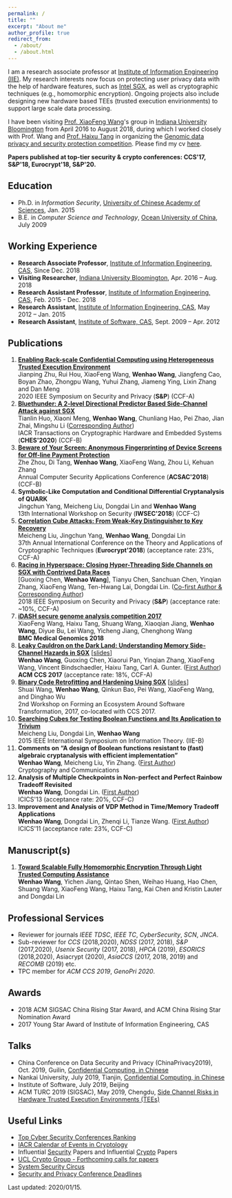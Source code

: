 ```yaml
---
permalink: /
title: ""
excerpt: "About me"
author_profile: true
redirect_from: 
  - /about/
  - /about.html
---
```

I am a research associate professor at [Institute of Information Engineering (IIE)](http://www.iie.ac.cn/). My research interests now focus on protecting user privacy data with the help of hardware features, such as [Intel SGX](https://software.intel.com/en-us/sgx), as well as cryptographic techniques (e.g., homomorphic encryption). Ongoing projects also include designing new hardware based TEEs (trusted execution envirionments) to support large scale data processing.

I have been visiting [Prof. XiaoFeng Wang](https://www.informatics.indiana.edu/xw7/)'s group in [Indiana University Bloomington](https://www.indiana.edu/) from April 2016 to August 2018, during which I worked closely with Prof. Wang and [Prof. Haixu Tang](https://www.informatics.indiana.edu/hatang/) in organizing the [Genomic data privacy and security protection competition](http://www.humangenomeprivacy.org/2017/). Please find my cv [here](https://heartever.github.io/files/cv.pdf). 

**Papers published at top-tier security & crypto conferences: CCS'17, S&P'18, Eurocrypt'18, S&P'20.**

Education
------
* Ph.D. in _Information Security_, <ins>University of Chinese Academy of Sciences</ins>, Jan. 2015
* B.E. in _Computer Science and Technology_, <ins>Ocean University of China</ins>, July 2009

Working Experience
------
* **Research Associate Professor**, <ins>Institute of Information Engineering, CAS</ins>, Since Dec. 2018
* **Visiting Researcher**, <ins>Indiana University Bloomington</ins>, Apr. 2016 – Aug. 2018
* **Research Assistant Professor**, <ins>Institute of Information Engineering, CAS</ins>, Feb. 2015 - Dec. 2018
* **Research Assistant**, <ins>Institute of Information Engineering, CAS</ins>, May 2012 – Jan. 2015
* **Research Assistant**, <ins>Institute of Software, CAS</ins>, Sept. 2009 – Apr. 2012

Publications
------
1. [**Enabling Rack-scale Confidential Computing using Heterogeneous Trusted Execution Environment**](https://heartever.github.io/files/hetee.pdf)  
Jianping Zhu, Rui Hou, XiaoFeng Wang, **Wenhao Wang**, Jiangfeng Cao, Boyan Zhao, Zhongpu Wang, Yuhui Zhang, Jiameng Ying, Lixin Zhang and Dan Meng  
2020 IEEE Symposium on Security and Privacy (**S&P**) (CCF-A)
1. [**Bluethunder: A 2-level Directional Predictor Based Side-Channel Attack against SGX**](https://heartever.github.io/files/bluethunder_sgx_ches.pdf)  
Tianlin Huo, Xiaoni Meng, **Wenhao Wang**, Chunliang Hao, Pei Zhao, Jian Zhai, Mingshu Li (<ins>Corresponding Author</ins>)   
IACR Transactions on Cryptographic Hardware and Embedded Systems (**CHES'2020**) (CCF-B)  
1. [**Beware of Your Screen: Anonymous Fingerprinting of Device Screens for Off-line Payment Protection**](https://heartever.github.io/files/acsac2018-beware.pdf)  
Zhe Zhou, Di Tang, **Wenhao Wang**, XiaoFeng Wang, Zhou Li, Kehuan Zhang  
Annual Computer Security Applications Conference (**ACSAC'2018**) (CCF-B) 
1. **Symbolic-Like Computation and Conditional Differential Cryptanalysis of QUARK**  
Jingchun Yang, Meicheng Liu, Dongdai Lin and **Wenhao Wang**  
13th International Workshop on Security (**IWSEC'2018**) (CCF-C)
1. [**Correlation Cube Attacks: From Weak-Key Distinguisher to Key Recovery**](https://heartever.github.io/files/correlation.pdf)  
Meicheng Liu, Jingchun Yang, **Wenhao Wang**, Dongdai Lin    
37th Annual International Conference on the Theory and Applications of Cryptographic Techniques (**Eurocrypt'2018**) (acceptance rate: 23%, CCF-A)
1. [**Racing in Hyperspace: Closing Hyper-Threading Side Channels on SGX with Contrived Data Races**](https://heartever.github.io/files/racing.pdf)  
[Guoxing Chen, **Wenhao Wang**], Tianyu Chen, Sanchuan Chen, Yinqian Zhang, XiaoFeng Wang, Ten-Hwang Lai, Dongdai Lin. (<ins>Co-first Author & Corresponding Author</ins>)  
2018 IEEE Symposium on Security and Privacy (**S&P**) (acceptance rate: ~10%, CCF-A)
1. [**iDASH secure genome analysis competition 2017**](https://heartever.github.io/files/Wang2018_Article_IDASHSecureGenomeAnalysisCompe.pdf)  
XiaoFeng Wang, Haixu Tang, Shuang Wang, Xiaoqian Jiang, **Wenhao Wang**, Diyue Bu, Lei Wang, Yicheng Jiang, Chenghong Wang  
**BMC Medical Genomics 2018**  
1. [**Leaky Cauldron on the Dark Land: Understanding Memory Side-Channel Hazards in SGX**](https://heartever.github.io/files/leaky.pdf) [[slides](https://heartever.github.io/files/leaky_slides.pdf)]  
**Wenhao Wang**, Guoxing Chen, Xiaorui Pan, Yinqian Zhang, XiaoFeng Wang, Vincent Bindschaedler, Haixu Tang, Carl A. Gunter. (<ins>First Author</ins>)  
**ACM CCS 2017** (acceptance rate: 18%, CCF-A)  
1. [**Binary Code Retrofitting and Hardening Using SGX**](https://heartever.github.io/files/bsgx-feast17.pdf) [[slides](https://heartever.github.io/files/p43-wangA-slides.pdf)]  
Shuai Wang, **Wenhao Wang**, Qinkun Bao, Pei Wang, XiaoFeng Wang, and Dinghao Wu  
2nd Workshop on Forming an Ecosystem Around Software Transformation, 2017, co-located with CCS 2017.
1. [**Searching Cubes for Testing Boolean Functions and Its Application to Trivium**](https://heartever.github.io/files/searching.pdf)  
Meicheng Liu, Dongdai Lin, **Wenhao Wang**  
2015 IEEE International Symposium on Information Theory. (IIE-B)
1. **Comments on “A design of Boolean functions resistant to (fast) algebraic cryptanalysis with efficient implementation”**  
**Wenhao Wang**, Meicheng Liu, Yin Zhang. (<ins>First Author</ins>)  
Cryptography and Communications  
1. **Analysis of Multiple Checkpoints in Non-perfect and Perfect Rainbow Tradeoff Revisited**  
**Wenhao Wang**, Dongdai Lin. (<ins>First Author</ins>)  
ICICS'13 (acceptance rate: 20%, CCF-C)  
1. **Improvement and Analysis of VDP Method in Time/Memory Tradeoff Applications**  
**Wenhao Wang**, Dongdai Lin, Zhenqi Li, Tianze Wang. (<ins>First Author</ins>)  
ICICS'11 (acceptance rate: 23%, CCF-C)  

Manuscript(s)
------
1. [**Toward Scalable Fully Homomorphic Encryption Through Light Trusted Computing Assistance**](https://heartever.github.io/files/fhetee.pdf)  
**Wenhao Wang**, Yichen Jiang, Qintao Shen, Weihao Huang, Hao Chen, Shuang Wang, XiaoFeng Wang, Haixu Tang, Kai Chen and Kristin Lauter and Dongdai Lin   

Professional Services
-----
* Reviewer for journals *IEEE TDSC*, *IEEE TC*, *CyberSecurity*, *SCN*, *JNCA*.
* Sub-reviewer for *CCS* (2018,2020), *NDSS* (2017, 2018), *S&P* (2017,2020), *Usenix Security* (2017, 2018), *HPCA* (2019), *ESORICS* (2018,2020), Asiacrypt (2020), *AsiaCCS* (2017, 2018, 2019) and *RECOMB* (2019) etc.
* TPC member for *ACM CCS 2019*, *GenoPri 2020*.

Awards
-----
* 2018 ACM SIGSAC China Rising Star Award, and ACM China Rising Star Nomination Award
* 2017 Young Star Award of Institute of Information Engineering, CAS

Talks
-----
* China Conference on Data Security and Privacy (ChinaPrivacy2019), Oct. 2019, Guilin, [Confidential Computing, in Chinese](https://heartever.github.io/files/ConfidentialComputing-Guilin.pdf)  
* Nankai University, July 2019, Tianjin, [Confidential Computing, in Chinese](https://heartever.github.io/files/ConfidentialComputing-tianjin.pdf)  
* Institute of Software, July 2019, Beijing  
* ACM TURC 2019 (SIGSAC), May 2019, Chengdu, [Side Channel Risks in Hardware Trusted Execution Environments (TEEs)](https://heartever.github.io/files/SideChannelRisks.pdf)  

Useful Links
------
* [Top Cyber Security Conferences Ranking](http://jianying.space/conference-ranking.html)
* [IACR Calendar of Events in Cryptology](https://www.iacr.org/events/)
* Influential [Security](https://www.sec.cs.tu-bs.de/~konrieck/topnotch/sec_papers.html) Papers and Influential [Crypto](https://www.sec.cs.tu-bs.de/~konrieck/topnotch/crypto_papers.html) Papers
* [UCL Crypto Group - Forthcoming calls for papers](https://uclouvain.be/crypto/callforpapers/forthcoming)
* [System Security Circus](http://s3.eurecom.fr/~balzarot/notes/top4_2018/)
* [Security and Privacy Conference Deadlines](https://sec-deadlines.github.io/)

Last updated: 2020/01/15.

